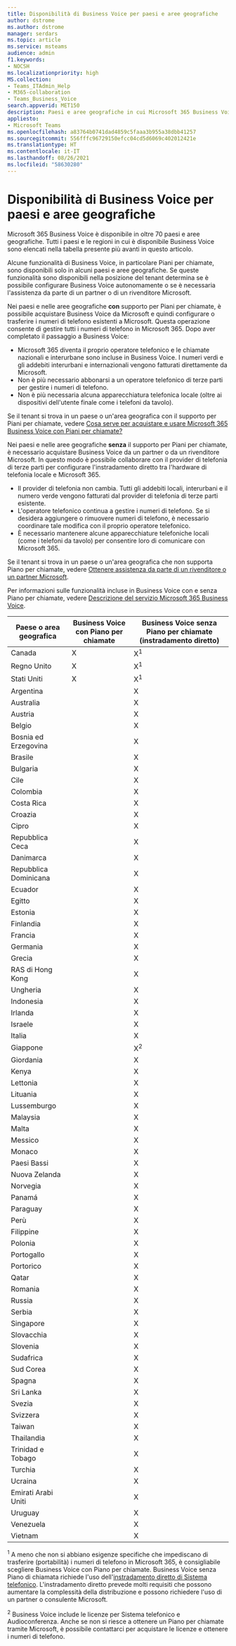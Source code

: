 ```yaml
---
title: Disponibilità di Business Voice per paesi e aree geografiche
author: dstrome
ms.author: dstrome
manager: serdars
ms.topic: article
ms.service: msteams
audience: admin
f1.keywords:
- NOCSH
ms.localizationpriority: high
MS.collection:
- Teams_ITAdmin_Help
- M365-collaboration
- Teams_Business_Voice
search.appverid: MET150
description: Paesi e aree geografiche in cui Microsoft 365 Business Voice è disponibile.
appliesto:
- Microsoft Teams
ms.openlocfilehash: a83764b0741dad4859c5faaa3b955a38dbb41257
ms.sourcegitcommit: 556fffc96729150efcc04cd5d6069c402012421e
ms.translationtype: HT
ms.contentlocale: it-IT
ms.lasthandoff: 08/26/2021
ms.locfileid: "58630280"
---
```

# <a name="country-and-region-availability-for-business-voice"></a>Disponibilità di Business Voice per paesi e aree geografiche

Microsoft 365 Business Voice è disponibile in oltre 70 paesi e aree geografiche. Tutti i paesi e le regioni in cui è disponibile Business Voice sono elencati nella tabella presente più avanti in questo articolo.

Alcune funzionalità di Business Voice, in particolare Piani per chiamate, sono disponibili solo in alcuni paesi e aree geografiche. Se queste funzionalità sono disponibili nella posizione del tenant determina se è possibile configurare Business Voice autonomamente o se è necessaria l'assistenza da parte di un partner o di un rivenditore Microsoft.

Nei paesi e nelle aree geografiche **con** supporto per Piani per chiamate, è possibile acquistare Business Voice da Microsoft e quindi configurare o trasferire i numeri di telefono esistenti a Microsoft. Questa operazione consente di gestire tutti i numeri di telefono in Microsoft 365. Dopo aver completato il passaggio a Business Voice:

- Microsoft 365 diventa il proprio operatore telefonico e le chiamate nazionali e interurbane sono incluse in Business Voice. I numeri verdi e gli addebiti interurbani e internazionali vengono fatturati direttamente da Microsoft.
- Non è più necessario abbonarsi a un operatore telefonico di terze parti per gestire i numeri di telefono.
- Non è più necessaria alcuna apparecchiatura telefonica locale (oltre ai dispositivi dell'utente finale come i telefoni da tavolo).

Se il tenant si trova in un paese o un'area geografica con il supporto per Piani per chiamate, vedere [Cosa serve per acquistare e usare Microsoft 365 Business Voice con Piani per chiamate?](what-to-buy.md)

Nei paesi e nelle aree geografiche **senza** il supporto per Piani per chiamate, è necessario acquistare Business Voice da un partner o da un rivenditore Microsoft. In questo modo è possibile collaborare con il provider di telefonia di terze parti per configurare l'instradamento diretto tra l'hardware di telefonia locale e Microsoft 365.

- Il provider di telefonia non cambia. Tutti gli addebiti locali, interurbani e il numero verde vengono fatturati dal provider di telefonia di terze parti esistente.
- L'operatore telefonico continua a gestire i numeri di telefono. Se si desidera aggiungere o rimuovere numeri di telefono, è necessario coordinare tale modifica con il proprio operatore telefonico.
- È necessario mantenere alcune apparecchiature telefoniche locali (come i telefoni da tavolo) per consentire loro di comunicare con Microsoft 365.

Se il tenant si trova in un paese o un'area geografica che non supporta Piano per chiamate, vedere [Ottenere assistenza da parte di un rivenditore o un partner Microsoft](reseller-partner-support.md).

Per informazioni sulle funzionalità incluse in Business Voice con e senza Piano per chiamate, vedere [Descrizione del servizio Microsoft 365 Business Voice](/office365/servicedescriptions/microsoft-365-business-voice-service-description).

| Paese o area geografica    | Business Voice con Piano per chiamate | Business Voice senza Piano per chiamate (instradamento diretto) |
|----------------------|----------------------------------|-----------------------------------------------------|
| Canada               | X                                | X<sup>1</sup>                                       |
| Regno Unito       | X                                | X<sup>1</sup>                                       |
| Stati Uniti        | X                                | X<sup>1</sup>                                       |
| Argentina            |                                  | X                                                   |
| Australia            |                                  | X                                                   |
| Austria              |                                  | X                                                   |
| Belgio              |                                  | X                                                   |
| Bosnia ed Erzegovina |                                  | X                                                   |
| Brasile               |                                  | X                                                   |
| Bulgaria             |                                  | X                                                   |
| Cile                |                                  | X                                                   |
| Colombia             |                                  | X                                                   |
| Costa Rica           |                                  | X                                                   |
| Croazia              |                                  | X                                                   |
| Cipro               |                                  | X                                                   |
| Repubblica Ceca       |                                  | X                                                   |
| Danimarca              |                                  | X                                                   |
| Repubblica Dominicana   |                                  | X                                                   |
| Ecuador              |                                  | X                                                   |
| Egitto                |                                  | X                                                   |
| Estonia              |                                  | X                                                   |
| Finlandia              |                                  | X                                                   |
| Francia               |                                  | X                                                   |
| Germania              |                                  | X                                                   |
| Grecia               |                                  | X                                                   |
| RAS di Hong Kong        |                                  | X                                                   |
| Ungheria              |                                  | X                                                   |
| Indonesia            |                                  | X                                                   |
| Irlanda              |                                  | X                                                   |
| Israele               |                                  | X                                                   |
| Italia                |                                  | X                                                   |
| Giappone                |                                  | X<sup>2</sup>                                       |
| Giordania               |                                  | X                                                   |
| Kenya                |                                  | X                                                   |
| Lettonia               |                                  | X                                                   |
| Lituania            |                                  | X                                                   |
| Lussemburgo           |                                  | X                                                   |
| Malaysia             |                                  | X                                                   |
| Malta                |                                  | X                                                   |
| Messico               |                                  | X                                                   |
| Monaco               |                                  | X                                                   |
| Paesi Bassi          |                                  | X                                                   |
| Nuova Zelanda          |                                  | X                                                   |
| Norvegia               |                                  | X                                                   |
| Panamá               |                                  | X                                                   |
| Paraguay             |                                  | X                                                   |
| Perù                 |                                  | X                                                   |
| Filippine          |                                  | X                                                   |
| Polonia               |                                  | X                                                   |
| Portogallo             |                                  | X                                                   |
| Portorico          |                                  | X                                                   |
| Qatar                |                                  | X                                                   |
| Romania              |                                  | X                                                   |
| Russia               |                                  | X                                                   |
| Serbia               |                                  | X                                                   |
| Singapore            |                                  | X                                                   |
| Slovacchia             |                                  | X                                                   |
| Slovenia             |                                  | X                                                   |
| Sudafrica         |                                  | X                                                   |
| Sud Corea          |                                  | X                                                   |
| Spagna                |                                  | X                                                   |
| Sri Lanka            |                                  | X                                                   |
| Svezia               |                                  | X                                                   |
| Svizzera          |                                  | X                                                   |
| Taiwan               |                                  | X                                                   |
| Thailandia             |                                  | X                                                   |
| Trinidad e Tobago  |                                  | X                                                   |
| Turchia               |                                  | X                                                   |
| Ucraina              |                                  | X                                                   |
| Emirati Arabi Uniti |                                  | X                                                   |
| Uruguay              |                                  | X                                                   |
| Venezuela            |                                  | X                                                   |
| Vietnam              |                                  | X                                                   |

<sup>1</sup> A meno che non si abbiano esigenze specifiche che impediscano di trasferire (portabilità) i numeri di telefono in Microsoft 365, è consigliabile scegliere Business Voice con Piano per chiamate. Business Voice senza Piano di chiamata richiede l'uso dell'[instradamento diretto di Sistema telefonico](../direct-routing-landing-page.md). L'instradamento diretto prevede molti requisiti che possono aumentare la complessità della distribuzione e possono richiedere l'uso di un partner o consulente Microsoft.

<sup>2</sup> Business Voice include le licenze per Sistema telefonico e Audioconferenza. Anche se non si riesce a ottenere un Piano per chiamate tramite Microsoft, è possibile contattarci per acquistare le licenze e ottenere i numeri di telefono.
